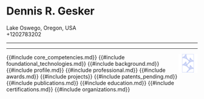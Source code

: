 # Dennis R. Gesker

Lake Oswego, Oregon, USA\
+1202783202

---

---

<img src="images/candela_logo.png" alt="candela_logo" style="width:10%; float: right;">

{{#include core_competencies.md}}
{{#include foundational_technologies.md}}
{{#include background.md}}
{{#include profile.md}}
{{#include professional.md}}
{{#include awards.md}}
{{#include projects}}
{{#include patents_pending.md}}
{{#include publications.md}}
{{#include education.md}}
{{#include certifications.md}}
{{#include organizations.md}}
